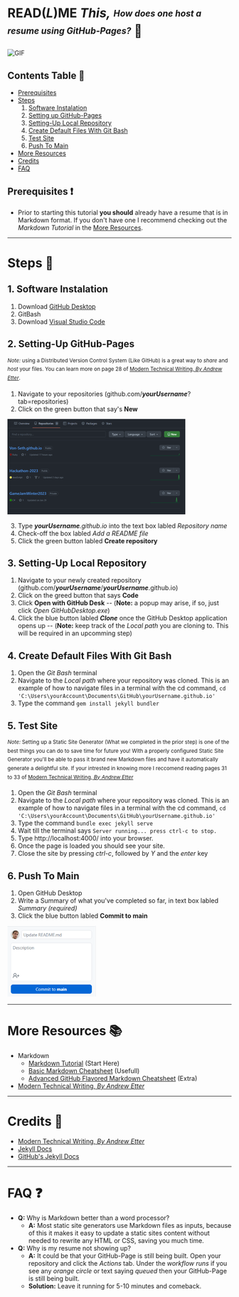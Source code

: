 # READ(*L*)ME *This,* <sub><sup>*How does one host a resume using GitHub-Pages?*</sub></sup> 🤨

![GIF](/readmeAssets/resume.gif)

## Contents Table 📂
- [Prerequisites](#prerequisites-)
- [Steps](#steps-)
  1. [Software Instalation](#1-software-instalation)
  2. [Setting up GitHub-Pages](#2-setting-up-github-pages)
  3. [Setting-Up Local Repository](#3-setting-up-local-repository)
  4. [Create Default Files With Git Bash](#4-create-default-files-with-git-bash)
  5. [Test Site](#5-test-site)
  6. [Push To Main](#6-push-to-main)
- [More Resources](#more-resources-)
- [Credits](#contents-table-)
- [FAQ](#faq-)


## Prerequisites ❗
- Prior to starting this tutorial __you should__ already have a resume that is in Markdown format. If you don't have one I recommend checking out the *Markdown Tutorial* in the [More Resources](#more-resources-). 

---
# Steps 👣

## 1. Software Instalation
 1. Download [GitHub Desktop](https://desktop.github.com/)
 2. GitBash
 3. Download [Visual Studio Code](https://code.visualstudio.com/)
 

## 2. Setting-Up GitHub-Pages
<sup>*Note:* using a Distributed Version Control System (Like GitHub) is a great way to *share* and *host* your files. You can learn more on page 28 of [Modern Technical Writing, *By Andrew Etter*](https://www.amazon.ca/gp/product/B01A2QL9SS/ref=kinw_myk_ro_title).
  1. Navigate to your repositories (github.com/__*yourUsername*__?tab=repositories)
  2. Click on the green button that say's __New__
  
![Image](/readmeAssets/GitHubNewRepo.png)

  3. Type *__yourUsername__.github.io* into the text box labled *Repository name*
  4. Check-off the box labled *Add a README file*
  5. Click the green button labled __Create repository__ 

## 3. Setting-Up Local Repository
  1. Navigate to your newly created repository (github.com/__*yourUsername*__/__*yourUsername*__.github.io)
  2. Click on the greed button that says __Code__
  3. Click __Open with GitHub Desk__ -- (__Note:__ a popup may arise, if so, just click *Open GitHubDesktop.exe*) 
  4. Click the blue button labled __*Clone*__ once the GitHub Desktop application opens up -- (__Note:__ keep track of the *Local path* you are cloning to. This will be required in an upcomming step)

## 4. Create Default Files With Git Bash
  1. Open the *Git Bash* terminal
  2. Navigate to the *Local path* where your repository was cloned. This is an example of how to navigate files in a terminal with the cd command, ```cd 'C:\Users\yourAccount\Documents\GitHub\yourUsername.github.io'```
  3. Type the command ```gem install jekyll bundler```


## 5. Test Site
<sup>*Note:* Setting up a Static Site Generator (What we completed in the prior step) is one of the best things you can do to save time for future you! With a properly configured Static Site Generator you'll be able to pass it brand new Markdown files and have it automatically generate a delightful site. If your intrested in knowing more I reccomend reading pages 31 to 33 of [Modern Technical Writing, *By Andrew Etter*](https://www.amazon.ca/gp/product/B01A2QL9SS/ref=kinw_myk_ro_title)
  1. Open the *Git Bash* terminal
  2. Navigate to the *Local path* where your repository was cloned. This is an example of how to navigate files in a terminal with the cd command, ```cd 'C:\Users\yourAccount\Documents\GitHub\yourUsername.github.io'```
  3. Type the command ```bundle exec jekyll serve```
  4. Wait till the terminal says ```Server running... press ctrl-c to stop.```
  5. Type http://localhost:4000/ into your browser.
  6. Once the page is loaded you should see your site.
  7. Close the site by pressing *ctrl-c*, followed by *Y* and the *enter* key


## 6. Push To Main
  1. Open GitHub Desktop
  2. Write a Summary of what you've completed so far, in text box labled *Summary (required)*
  3. Click the blue button labled __Commit to main__
  
  ![Image](/readmeAssets/GitHubDesktopCommit.png)


---
# More Resources 📚
* Markdown
  * [Markdown Tutorial](https://www.markdowntutorial.com/) (Start Here)
  * [Basic Markdown Cheatsheet](https://github.com/adam-p/markdown-here/wiki/Markdown-Cheatsheet) (Usefull)
  * [Advanced GitHub Flavored Markdown Cheatsheet](https://github.github.com/gfm/) (Extra)
* [Modern Technical Writing, *By Andrew Etter*](https://www.amazon.ca/gp/product/B01A2QL9SS/ref=kinw_myk_ro_title)

---
# Credits 📜
* [Modern Technical Writing, *By Andrew Etter*](https://www.amazon.ca/gp/product/B01A2QL9SS/ref=kinw_myk_ro_title)
* [Jekyll Docs](https://jekyllrb.com/docs/)
* [GitHub's Jekyll Docs](https://docs.github.com/en/pages/setting-up-a-github-pages-site-with-jekyll)

---
# FAQ ❓
- __Q:__ Why is Markdown better than a word processor?
  - __A:__ Most static site generators use Markdown files as inputs, because of this it makes it easy to update a static sites content without needed to rewrite any HTML or CSS, saving you much time.
- __Q:__ Why is my resume not showing up?
  - __A:__ It could be that your GitHub-Page is still being built. Open your repository and click the *Actions* tab. Under the *workflow runs* if you see any *orange circle* or text saying *queued* then your GitHub-Page is still being built.
  - __Solution:__ Leave it running for 5-10 minutes and comeback.
